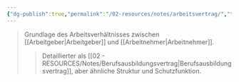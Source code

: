 ```yaml
---
{"dg-publish":true,"permalink":"/02-resources/notes/arbeitsvertrag/","tags":["arbeitsrecht/grundlagen"],"noteIcon":"","updated":"2025-10-29T12:59:02.547+01:00"}
---
```


>Grundlage des Arbeitsverhältnisses zwischen [[Arbeitgeber\|Arbeitgeber]] und [[Arbeitnehmer\|Arbeitnehmer]].
>>Detaillierter als [[02 - RESOURCES/Notes/Berufsausbildungsvertrag\|Berufsausbildungsvertrag]], aber ähnliche Struktur und Schutzfunktion.